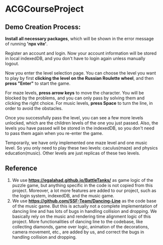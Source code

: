 # ACGCourseProject

## Demo Creation Process:

**Install all necessary packages**, which will be shown in the error message of running **'npx vite'**.

Register an account and login. Now your account information will be stored in local indexedDB, and you don't have to login again unless manually logout.

Now you enter the level selection page.  You can choose the level you want to play by first **clicking the level on the Russian Roulette wheel**, and then **press "Enter"** to start the game.

For maze levels, **press arrow keys** to move the character. You will be blocked by the problems, and you can only pass by solving them and clicking the right choice. For music levels, **press Space** to turn the line, in order to avoid the obstacles.

Once you successfully pass the level, you can see a few more levels unlocked, which are the children levels of the one you just passed. Also, the levels you have passed will be stored in the indexedDB, so you don't need to pass them again when you re-enter the game.

Temporarily, we have only implemented one maze level and one music level. So you only need to play these two levels: caculus(maze) and physics education(music). Other levels are just replicas of these two levels.
## Reference

1. We use **https://egalahad.github.io/BattleTanks/** as game logic of the puzzle game, but anything specific in the code is not copied from this project. Moreover, a lot more features are added to our project, such as the login system, indexedDB, and the music game.
2. We use **https://github.com/SSF-Team/Dancing-Line** as the code base of the music game. But this is actually not a complete implementation of dancing line and has lots of bugs in handling collision and dropping. We basically rely on the music and rendering time alignment logic of this project. More functionalities of dancing line to the codebase, like collecting diamonds, game over logic, animation of the decorations, camera movement, etc., are added by us, and correct the bugs in handling collision and dropping.
